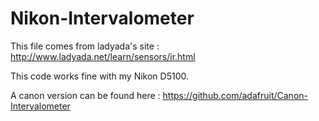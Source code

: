 Nikon-Intervalometer
====================

This file comes from ladyada's site :
http://www.ladyada.net/learn/sensors/ir.html

This code works fine with my Nikon D5100.

A canon version can be found here :
https://github.com/adafruit/Canon-Intervalometer

